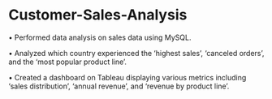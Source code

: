 # Customer-Sales-Analysis

•	Performed data analysis on sales data using MySQL.	

•	Analyzed which country experienced the ‘highest sales’, ‘canceled orders’, and the ‘most popular product line’.

•	Created a dashboard on Tableau displaying various metrics including ‘sales distribution’, ‘annual revenue’, and ‘revenue by product line’.
